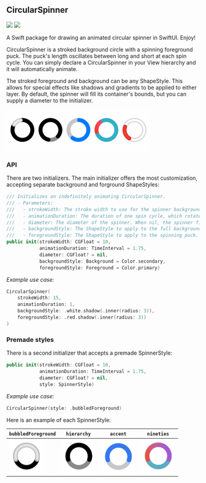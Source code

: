 ## CircularSpinner

[![](https://img.shields.io/endpoint?url=https%3A%2F%2Fswiftpackageindex.com%2Fapi%2Fpackages%2Fjohnnewman%2FCircularSpinner%2Fbadge%3Ftype%3Dswift-versions)](https://swiftpackageindex.com/johnnewman/CircularSpinner) [![](https://img.shields.io/endpoint?url=https%3A%2F%2Fswiftpackageindex.com%2Fapi%2Fpackages%2Fjohnnewman%2FCircularSpinner%2Fbadge%3Ftype%3Dplatforms)](https://swiftpackageindex.com/johnnewman/CircularSpinner)

A Swift package for drawing an animated circular spinner in SwiftUI. Enjoy!

CircularSpinner is a stroked background circle with a spinning foreground puck. The puck's length oscillates between long and short at each spin cycle. You can simply declare a CircularSpinner in your View hierarchy and it will automatically animate.

The stroked foreground and background can be any ShapeStyle. This allows for special effects like shadows and gradients to be applied to either layer. By default, the spinner will fill its container's bounds, but you can supply a diameter to the initializer.

<img src="Git%20Resources/spinners.gif" alt="Example GIF" width="374" height="109" loop=infinite>

### API
 
There are two initializers. The main initializer offers the most customization, accepting separate background and forground ShapeStyles:

```Swift
/// Initializes an indefinitely animating CircularSpinner.
/// - Parameters:
///   - strokeWidth: The stroke width to use for the spinner background and foreground circles.
///   - animationDuration: The duration of one spin cycle, which rotates the puck 2 full revolutions around the circle.
///   - diameter: The diameter of the spinner. When nil, the spinner fills the container's bounds.
///   - backgroundStyle: The ShapeStyle to apply to the full background circle.
///   - foregroundStyle: The ShapeStyle to apply to the spinning puck.
public init(strokeWidth: CGFloat = 10,
            animationDuration: TimeInterval = 1.75,
            diameter: CGFloat? = nil,
            backgroundStyle: Background = Color.secondary,
            foregroundStyle: Foreground = Color.primary)
```

_Example use case:_
```Swift
CircularSpinner(
    strokeWidth: 15,
    animationDuration: 1,
    backgroundStyle: .white.shadow(.inner(radius: 3)),
    foregroundStyle: .red.shadow(.inner(radius: 3))
)
```

### Premade styles 

There is a second initializer that accepts a premade SpinnerStyle:
```Swift
public init(strokeWidth: CGFloat = 10,
            animationDuration: TimeInterval = 1.75,
            diameter: CGFloat? = nil,
            style: SpinnerStyle)
```

_Example use case:_
```Swift
CircularSpinner(style: .bubbledForeground)
```

Here is an example of each SpinnerStyle:

| `bubbledForeground` | `hierarchy` | `accent` | `nineties` |
| --- | --- | --- | --- |
| <img src="Git%20Resources/bubbledForeground.jpg" alt="bubbledForeground" width="90" height="90"> | <img src="Git%20Resources/hierarchy.jpg" alt="hierarchy" width="90" height="90"> | <img src="Git%20Resources/accent.jpg" alt="accent" width="90" height="90"> | <img src="Git%20Resources/nineties.jpg" alt="nineties" width="90" height="90"> |
